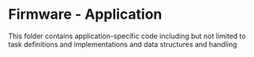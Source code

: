 # Firmware - Application

This folder contains application-specific code including but not limited to task definitions and implementations and data structures and handling
